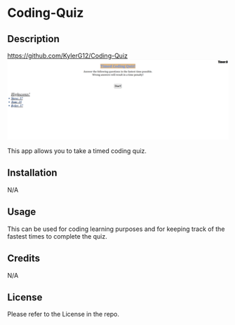 # Coding-Quiz

## Description
https://github.com/KylerG12/Coding-Quiz
![Screenshot](./Screenshot.PNG "Screenshot of the website")

This app allows you to take a timed coding quiz.

## Installation

N/A

## Usage

This can be used for coding learning purposes and for keeping track of the fastest times to complete the quiz.

## Credits

N/A

## License

Please refer to the License in the repo.